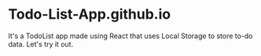 # Todo-List-App.github.io
It's a TodoList app made using React that uses Local Storage to store to-do data. Let's try it out.
